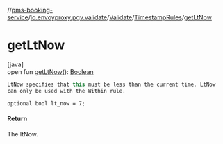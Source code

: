 //[pms-booking-service](../../../../index.md)/[io.envoyproxy.pgv.validate](../../index.md)/[Validate](../index.md)/[TimestampRules](index.md)/[getLtNow](get-lt-now.md)

# getLtNow

[java]\
open fun [getLtNow](get-lt-now.md)(): [Boolean](https://kotlinlang.org/api/core/kotlin-stdlib/kotlin/-boolean/index.html)

```kotlin
LtNow specifies that this must be less than the current time. LtNow
can only be used with the Within rule.

```
`optional bool lt_now = 7;`

#### Return

The ltNow.